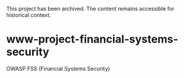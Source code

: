 This project has been archived. The content remains accessible for historical context.

# www-project-financial-systems-security
OWASP FSS (Financial Systems Security) 
